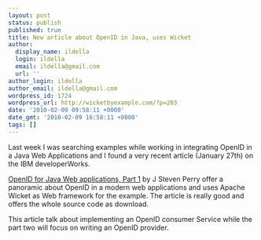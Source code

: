 ```yaml
---
layout: post
status: publish
published: true
title: New article about OpenID in Java, uses Wicket
author:
  display_name: ildella
  login: ildella
  email: ildella@gmail.com
  url: ''
author_login: ildella
author_email: ildella@gmail.com
wordpress_id: 1724
wordpress_url: http://wicketbyexample.com/?p=203
date: '2010-02-09 09:58:11 +0000'
date_gmt: '2010-02-09 16:58:11 +0000'
tags: []
---
```

<p>Last week  I was searching  examples while working in integrating OpenID in a Java Web Applications and I found a very recent article (January 27th) on the IBM developerWorks.<br />
<a href="http://www.ibm.com/developerworks/java/library/j-openid/index.html"></a></p>
<p><a href="http://www.ibm.com/developerworks/java/library/j-openid/index.html">OpenID for Java Web applications, Part 1</a> by J Steven Perry offer a panoramic about OpenID in a modern web applications and uses Apache Wicket as Web framework for the example. The article is really good and offers the whole source code as download.</p>
<p>This article talk about implementing an OpenID consumer Service while the part two will focus on writing an OpenID provider.</p>
